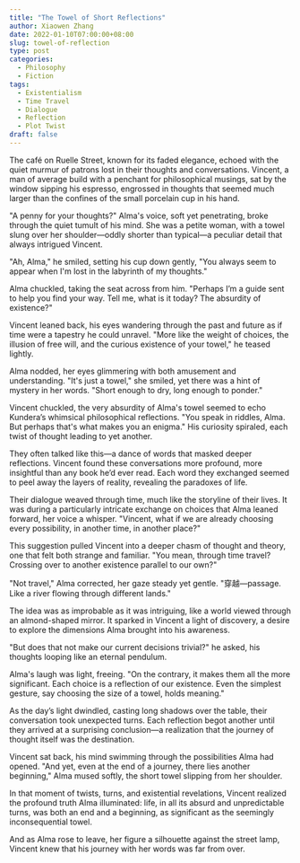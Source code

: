 ```yaml
---
title: "The Towel of Short Reflections"
author: Xiaowen Zhang
date: 2022-01-10T07:00:00+08:00
slug: towel-of-reflection
type: post
categories:
  - Philosophy
  - Fiction
tags:
  - Existentialism
  - Time Travel
  - Dialogue
  - Reflection
  - Plot Twist
draft: false
---
```


The café on Ruelle Street, known for its faded elegance, echoed with the quiet murmur of patrons lost in their thoughts and conversations. Vincent, a man of average build with a penchant for philosophical musings, sat by the window sipping his espresso, engrossed in thoughts that seemed much larger than the confines of the small porcelain cup in his hand.

"A penny for your thoughts?" Alma's voice, soft yet penetrating, broke through the quiet tumult of his mind. She was a petite woman, with a towel slung over her shoulder—oddly shorter than typical—a peculiar detail that always intrigued Vincent.

"Ah, Alma," he smiled, setting his cup down gently, "You always seem to appear when I'm lost in the labyrinth of my thoughts."

Alma chuckled, taking the seat across from him. "Perhaps I’m a guide sent to help you find your way. Tell me, what is it today? The absurdity of existence?"

Vincent leaned back, his eyes wandering through the past and future as if time were a tapestry he could unravel. "More like the weight of choices, the illusion of free will, and the curious existence of your towel," he teased lightly.

Alma nodded, her eyes glimmering with both amusement and understanding. "It's just a towel," she smiled, yet there was a hint of mystery in her words. "Short enough to dry, long enough to ponder."

Vincent chuckled, the very absurdity of Alma's towel seemed to echo Kundera’s whimsical philosophical reflections. "You speak in riddles, Alma. But perhaps that's what makes you an enigma." His curiosity spiraled, each twist of thought leading to yet another.

They often talked like this—a dance of words that masked deeper reflections. Vincent found these conversations more profound, more insightful than any book he’d ever read. Each word they exchanged seemed to peel away the layers of reality, revealing the paradoxes of life.

Their dialogue weaved through time, much like the storyline of their lives. It was during a particularly intricate exchange on choices that Alma leaned forward, her voice a whisper. "Vincent, what if we are already choosing every possibility, in another time, in another place?"

This suggestion pulled Vincent into a deeper chasm of thought and theory, one that felt both strange and familiar. "You mean, through time travel? Crossing over to another existence parallel to our own?"

"Not travel," Alma corrected, her gaze steady yet gentle. "穿越—passage. Like a river flowing through different lands."

The idea was as improbable as it was intriguing, like a world viewed through an almond-shaped mirror. It sparked in Vincent a light of discovery, a desire to explore the dimensions Alma brought into his awareness.

"But does that not make our current decisions trivial?" he asked, his thoughts looping like an eternal pendulum.

Alma's laugh was light, freeing. "On the contrary, it makes them all the more significant. Each choice is a reflection of our existence. Even the simplest gesture, say choosing the size of a towel, holds meaning."

As the day’s light dwindled, casting long shadows over the table, their conversation took unexpected turns. Each reflection begot another until they arrived at a surprising conclusion—a realization that the journey of thought itself was the destination.

Vincent sat back, his mind swimming through the possibilities Alma had opened. "And yet, even at the end of a journey, there lies another beginning," Alma mused softly, the short towel slipping from her shoulder.

In that moment of twists, turns, and existential revelations, Vincent realized the profound truth Alma illuminated: life, in all its absurd and unpredictable turns, was both an end and a beginning, as significant as the seemingly inconsequential towel.

And as Alma rose to leave, her figure a silhouette against the street lamp, Vincent knew that his journey with her words was far from over. 